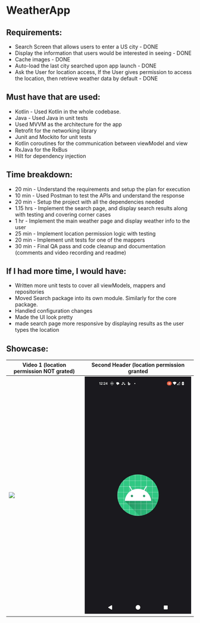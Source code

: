 # WeatherApp

## Requirements:
* Search Screen that allows users to enter a US city - DONE
* Display the information that users would be interested in seeing - DONE
* Cache images - DONE
* Auto-load the last city searched upon app launch - DONE
* Ask the User for location access, If the User gives permission to access the location, then retrieve weather data by default - DONE

## Must have that are used:
* Kotlin - Used Kotlin in the whole codebase.
* Java - Used Java in unit tests
* Used MVVM as the architecture for the app
* Retrofit for the networking library
* Junit and Mockito for unit tests
* Kotlin coroutines for the communication between viewModel and view
* RxJava for the RxBus
* Hilt for dependency injection

## Time breakdown:
* 20 min - Understand the requirements and setup the plan for execution
* 10 min - Used Postman to test the APIs and understand the response
* 20 min - Setup the project with all the dependencies needed
* 1.15 hrs - Implement the search page, and display search results along with testing and covering corner cases
* 1 hr - Implement the main weather page and display weather info to the user
* 25 min - Implement location permission logic with testing
* 20 min - Implement unit tests for one of the mappers
* 30 min - Final QA pass and code cleanup and documentation (comments and video recording and readme)

## If I had more time, I would have:
* Written more unit tests to cover all viewModels, mappers and repositories
* Moved Search package into its own module. Similarly for the core package.
* Handled configuration changes
* Made the UI look pretty
* made search page more responsive by displaying results as the user types the location

## Showcase:
| Video 1 (location permission NOT grated)  | Second Header (location permission granted |
| ------------- | ------------- |
| ![](https://github.com/KarimFikani/WeatherApp/blob/main/video_1.gif) | ![](https://github.com/KarimFikani/WeatherApp/blob/main/video_2.gif) |
